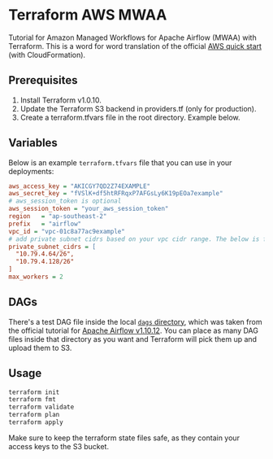 # Terraform AWS MWAA

Tutorial for Amazon Managed Workflows for Apache Airflow (MWAA) with Terraform. This is a word for word translation of the official [AWS quick start](https://docs.aws.amazon.com/mwaa/latest/userguide/quick-start.html) (with CloudFormation).

## Prerequisites
1. Install Terraform v1.0.10.
2. Update the Terraform S3 backend in providers.tf (only for production).
3. Create a terraform.tfvars file in the root directory. Example below.

## Variables

Below is an example `terraform.tfvars` file that you can use in your deployments:

```ini
aws_access_key = "AKICGY7QD2Z74EXAMPLE"
aws_secret_key = "fVSlK+df5htRFRqxP7AFGsLy6K19pEOa7example"
# aws_session_token is optional
aws_session_token = "your_aws_session_token"
region   = "ap-southeast-2"
prefix   = "airflow"
vpc_id = "vpc-01c8a77ac9example"
# add private subnet cidrs based on your vpc cidr range. The below is for the VPC CIDR: 10.79.4.0/22
private_subnet_cidrs = [
  "10.79.4.64/26",
  "10.79.4.128/26"
]
max_workers = 2
```

## DAGs

There's a test DAG file inside the local [`dags` directory](./dags), which was taken from the official tutorial for [Apache Airflow v1.10.12](https://airflow.apache.org/docs/apache-airflow/1.10.12/tutorial.html#example-pipeline-definition). You can place as many DAG files inside that directory as you want and Terraform will pick them up and upload them to S3.

## Usage

```bash
terraform init
terraform fmt
terraform validate
terraform plan
terraform apply
```

Make sure to keep the terraform state files safe, as they contain your access keys to the S3 bucket.
